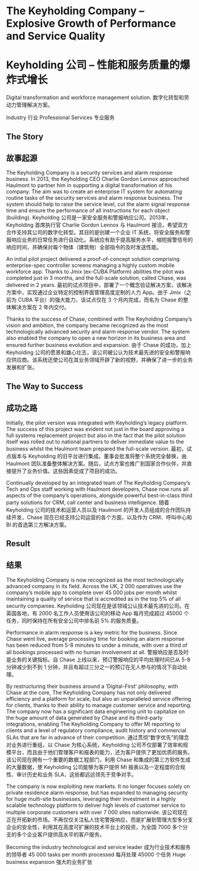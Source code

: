 # **The Keyholding Company** – Explosive Growth of Performance and Service Quality
# **Keyholding 公司** – 性能和服务质量的爆炸式增长

Digital transformation and workforce management solution.
数字化转型和劳动力管理解决方案。

Industry
行业
Professional Services
专业服务

## The Story
## 故事起源

The Keyholding Company is a security services and alarm response business. In 2013, the Keyholding CEO Charlie Gordon Lennox approached Haulmont to partner him in supporting a digital transformation of his company. The aim was to create an enterprise IT system for automating routine tasks of the security services and alarm response business. The system should help to raise the service level, cut the alarm signal response time and ensure the performance of all instructions for each object (building).
Keyholding 公司是一家安全服务和警报响应公司。2013年，Keyholding 首席执行官 Charlie Gordon Lennox 与 Haulmont 接洽，希望双方合作支持其公司的数字化转型。其目的是创建一个企业 IT 系统，将安全服务和警报响应业务的日常任务进行自动化。系统应有助于提高服务水平，缩短报警信号的响应时间，并确保对每个物体（建筑物）全部指令的及时发送性能。

An initial pilot project delivered a proof-of-concept solution comprising enterprise-spec controller screens managing a highly custom mobile workforce app. Thanks to Jmix (ex-CUBA Platform) abilities the pilot was completed just in 3 months, and the full-scale solution, called Chase, was delivered in 2 years.
最初的试点项目中，部署了一个概念验证解决方案，该解决方案中，实现通过企业特定的控制界面管理高度定制的人力 App。由于 Jmix（之前为 CUBA 平台）的强大能力，该试点仅在 3 个月内完成，而名为 Chase 的整体解决方案在 2 年内交付。

Thanks to the success of Chase, combined with The Keyholding Company’s vision and ambition, the company became recognized as the most technologically advanced security and alarm response vendor. The system also enabled the company to open a new horizon in its business area and ensured further business evolution and expansion.
由于 Chase 的成功，加上 Keyholding 公司的愿景和雄心壮志，该公司被公认为技术最先进的安全和警报响应供应商。该系统还使公司在其业务领域开辟了新的视野，并确保了进一步的业务发展和扩张。

## The Way to Success
## 成功之路

Initially, the pilot version was integrated with Keyholding’s legacy platform. The success of this project was evident not just in the board approving a full systems replacement project but also in the fact that the pilot solution itself was rolled out to national partners to deliver immediate value to the business whilst the Haulmont team prepared the full-scale version.
最初，试点版本与 Keyholding 的旧平台进行集成。董事会批准将整个系统完全替换，由 Haulmont 团队准备整体解决方案。随后，试点方案也推广到国家合作伙伴，并直接提升了业务价值。这些因素促成了项目的成功。

Continually developed by an integrated team of The Keyholding Company’s Tech and Ops staff working with Haulmont developers, Chase now runs all aspects of the company’s operations, alongside powerful best-in-class third party solutions for CRM, call center and business intelligence.
随着 Keyholding 公司的技术和运营人员以及 Haulmont 的开发人员组成的合作团队持续开发，Chase 现在已经支持公司运营的各个方面，以及作为 CRM、呼叫中心和 BI 的首选第三方解决方案。

## Result
## 结果

The Keyholding Company is now recognized as the most technologically advanced company in its field. Across the UK, 2 000 operatives use the company’s mobile app to complete over 45 000 jobs per month whilst maintaining a quality of service that is accredited as in the top 5% of all security companies.
Keyholding 公司现在是该领域公认技术最先进的公司。在英国各地，有 2000 名工作人员使用该公司的移动 App 每月完成超过 45000 个任务，同时保持在所有安全公司中排名前 5% 的服务质量。

Performance in alarm response is a key metric for the business. Since Chase went live, average processing time for booking an alarm response has been reduced from 5-8 minutes to under a minute, with over a third of all bookings processed with no human involvement at all.
警报响应是否及时是业务的关键指标。自 Chase 上线以来，预订警报响应的平均处理时间已从 5-8 分钟减少到不到 1 分钟，并且有超过三分之一的预订在无人参与的情况下自动处理。

By restructuring their business around a ‘Digital-First’ philosophy, with Chase at the core, The Keyholding Company has not only delivered efficiency and a platform for scale, but also an unparalleled service offering for clients, thanks to their ability to manage customer service and reporting. The company now has a significant data engineering unit to capitalize on the huge amount of data generated by Chase and its third-party integrations, enabling The Keyholding Company to offer MI reporting to clients and a level of regulatory compliance, audit history and commercial SLAs that are far in advance of their competition.
通过贯彻“数字优先”的理念对业务进行重组，以 Chase 为核心系统，Keyholding 公司不仅部署了效率和规模平台，而且由于他们管理客户和报表的能力，还为客户提供了更加优质的服务。该公司现在拥有一个重要的数据工程部门，利用 Chase 和集成的第三方软件生成的大量数据，使 Keyholding 公司能够为客户提供 MI 报表以及一定程度的合规性、审计历史和业务 SLA，这些都远远领先于竞争对手。

The company is now exploiting new markets. It no longer focuses solely on private residence alarm response, but has expanded to managing security for huge multi-site businesses, leveraging their investment in a highly scalable technology platform to deliver high levels of customer service to multiple corporate customers with over 7 000 sites nationwide.
该公司现在正在开拓新的市场。不再仅仅关注私人住宅警报响应，而是扩展到管理大型多分支企业的安全性，利用其在高度可扩展的技术平台上的投资，为全国 7000 多个分支的多个企业客户提供高水平的客户服务。

Becoming the industry technological and service leader
成为行业技术和服务的领导者
45 000 tasks per month processed
每月处理 45000 个任务
Huge business expansion
强大的业务扩张
